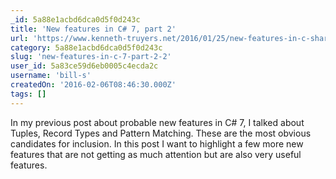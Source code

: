 ```yaml
---
_id: 5a88e1acbd6dca0d5f0d243c
title: 'New features in C# 7, part 2'
url: 'https://www.kenneth-truyers.net/2016/01/25/new-features-in-c-sharp-7-part-2/'
category: 5a88e1acbd6dca0d5f0d243c
slug: 'new-features-in-c-7-part-2-2'
user_id: 5a83ce59d6eb0005c4ecda2c
username: 'bill-s'
createdOn: '2016-02-06T08:46:30.000Z'
tags: []
---
```


In my previous post about probable new features in C# 7, I talked about Tuples, Record Types and Pattern Matching. These are the most obvious candidates for inclusion. In this post I want to highlight a few more new features that are not getting as much attention but are also very useful features.
